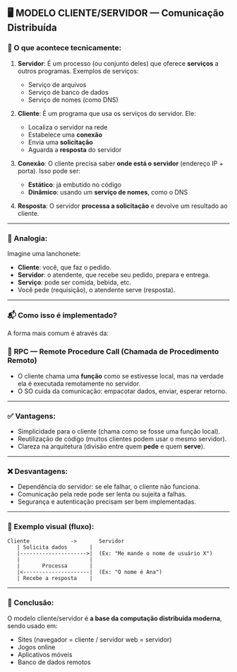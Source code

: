 ## 🖥️ MODELO CLIENTE/SERVIDOR — Comunicação Distribuída

### 🔧 O que acontece tecnicamente:

1. **Servidor**:
   É um processo (ou conjunto deles) que oferece **serviços** a outros programas.
   Exemplos de serviços:

   * Serviço de arquivos
   * Serviço de banco de dados
   * Serviço de nomes (como DNS)

2. **Cliente**:
   É um programa que usa os serviços do servidor. Ele:

   * Localiza o servidor na rede
   * Estabelece uma **conexão**
   * Envia uma **solicitação**
   * Aguarda a **resposta** do servidor

3. **Conexão**:
   O cliente precisa saber **onde está o servidor** (endereço IP + porta). Isso pode ser:

   * **Estático**: já embutido no código
   * **Dinâmico**: usando um **serviço de nomes**, como o DNS

4. **Resposta**:
   O servidor **processa a solicitação** e devolve um resultado ao cliente.

---

### 🧠 Analogia:

Imagine uma lanchonete:

* **Cliente**: você, que faz o pedido.
* **Servidor**: o atendente, que recebe seu pedido, prepara e entrega.
* **Serviço**: pode ser comida, bebida, etc.
* Você pede (requisição), o atendente serve (resposta).

---

### 📬 Como isso é implementado?

A forma mais comum é através da:

### 📡 **RPC — Remote Procedure Call (Chamada de Procedimento Remoto)**

* O cliente chama uma **função** como se estivesse local, mas na verdade ela é executada remotamente no servidor.
* O SO cuida da comunicação: empacotar dados, enviar, esperar retorno.

---

### ✅ Vantagens:

* Simplicidade para o cliente (chama como se fosse uma função local).
* Reutilização de código (muitos clientes podem usar o mesmo servidor).
* Clareza na arquitetura (divisão entre quem **pede** e quem **serve**).

---

### ❌ Desvantagens:

* Dependência do servidor: se ele falhar, o cliente não funciona.
* Comunicação pela rede pode ser lenta ou sujeita a falhas.
* Segurança e autenticação precisam ser bem implementadas.

---

### 📜 Exemplo visual (fluxo):

```
Cliente             ->       Servidor
   | Solicita dados       |
   |--------------------->|  (Ex: "Me mande o nome de usuário X")
   |                      |
   |       Processa       |
   |<---------------------|  (Ex: "O nome é Ana")
   | Recebe a resposta    |
```

---

### 🧠 Conclusão:

O modelo cliente/servidor é **a base da computação distribuída moderna**, sendo usado em:

* Sites (navegador = cliente / servidor web = servidor)
* Jogos online
* Aplicativos móveis
* Banco de dados remotos

